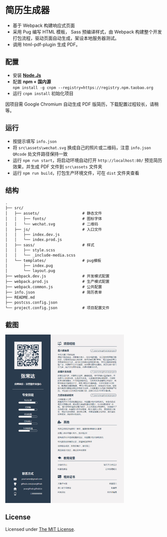 简历生成器
==========================

- 基于 Webpack 构建响应式页面
- 采用 Pug 编写 HTML 模板， Sass 预编译样式，由 Webpack 构建整个开发打包流程，驱动页面自动生成，架设本地服务器测试。
- 调用 html-pdf-plugin 生成 PDF。


## 配置

- 安装 [**Node.Js**](https://nodejs.org/en/)
- 配置 **npm + 国内源**  
`npm install -g cnpm --registry=https://registry.npm.taobao.org`
- 运行 `cnpm install` 初始化项目

因项目需 Google Chromium 自动生成 PDF 版简历，下载配置过程较长，请稍等。

## 运行

- 按提示填写 `info.json`
- 将 `src\assets\wechat.svg` 换成自己的照片或二维码，注意 `info.json QRcode` 处文件路径保持一致
- 运行 `npm run start`，将启动环境自动打开 `http://localhost:80/` 预览简历效果，并生成 PDF 文件到 `src\assets` 文件夹
- 运行 `npm run build`，打包生产环境文件，可在 `dist` 文件夹查看

## 结构
```
.
├── src/
│   ├── assets/                   # 静态文件
│   │   ├── fonts/                # 图标字体
│   │   └── wechat.svg            # 二维码
│   ├── js/                       # 入口文件
│   │   ├── index.dev.js          
│   │   └── index.prod.js   
│   ├── sass/                     # 样式
│   │   ├── style.scss          
│   │   └── _include-media.scss      
│   └── templates/                # pug模板
│       ├── index.pug         
│       └── layout.pug
├── webpack.dev.js                # 开发模式配置
├── webpack.prod.js               # 生产模式配置
├── webpack.common.js             # 公共配置
├── info.json                     # 简历表单
├── README.md
├── postcss.config.json
└── project.config.json           # 项目配置文件
```

## 截图

<img src="https://github.com/prisbre/Resume-Generator/blob/master/preview.png" width="375px" style="display:inline;">

##	License

Licensed under [The MIT License](LICENSE).